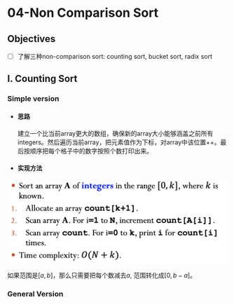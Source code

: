 # 04-Non Comparison Sort

## Objectives

- [ ] 了解三种non-comparison sort: counting sort, bucket sort, radix sort

## I. Counting Sort

### Simple version

- #### 思路

  ​			建立一个比当前array更大的数组，确保新的array大小能够涵盖之前所有integers。然后遍历当前array，把元素值作为下标，对array中该位置++。最后按顺序把每个格子中的数字按照个数打印出来。

- #### 实现方法

<img src="04-Non Comparison Sort.assets/image-20201027150200909.png" style="zoom:50%;" />

如果范围是$[a,b]$，那么只需要把每个数减去$a$, 范围转化成$[0, b-a]$。



### General Version

